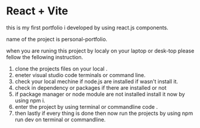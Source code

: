 # React + Vite
this is my first portfolio i developed by using react.js components.

name of the project is personal-portfolio.

when you are runing this project by localy on your laptop or desk-top please fellow the
fellowing instruction.

1. clone the projects files on your local .
2. eneter visual studio code terminals or command line.
3. check your local mechine if node.js are installed if wasn't install it.
4. check in dependency or packages if there are installed or not
5. if package manager or node module are not installed install it now by using npm i.
6. enter the project by using terminal or commandline  code .
7. then lastly if every thing is done then now run the projects by using npm run dev on terminal or commandline.

